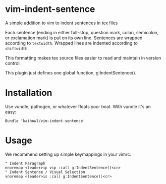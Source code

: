 vim-indent-sentence
===================

A simple addition to vim to indent sentences in tex files

Each sentence (ending in either full-stop, question mark, colon, semicolon, or
exclamation mark) is put on its own line.
Sentences are wrapped according to ```textwidth```.
Wrapped lines are indented according to ```shiftwidth```.

This formatting makes tex source files easier to read and maintain in version
control.

This plugin just defines one global function, g:IndentSentence().

Installation
==============
Use vundle, pathogen, or whatever floats your boat.
With vundle it's an easy:
```
Bundle 'kaihowl/vim-indent-sentence'
```


Usage
==============

We recommend setting up simple keymappings in your vimrc:

```vim
" Indent Paragraph
nnoremap <leader>ip vip :call g:IndentSentence()<cr>
" Indent Sentence / Visual Selection
vnoremap <leader>is :call g:IndentSentence()<cr>
```
